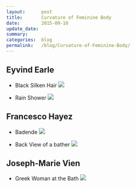```yaml
---
layout:      post
title:       Curvature of Feminine Body
date:        2015-09-10
update_date: 
summary:     
categories:  blog
permalink:   /blog/Curvature-of-Feminine-Body/
---
```


## Eyvind Earle
<!-- 
* Awakening
![](http://uploads6.wikiart.org/images/eyvind-earle/awakening-1981.jpg)
 -->
* Black Silken Hair
![](http://uploads5.wikiart.org/images/eyvind-earle/black-silken-hair-1995.jpg)

* Rain Shower
![](http://uploads3.wikiart.org/images/eyvind-earle/rain-shower.jpg)

## Francesco Hayez
<!-- 
* Ballerina Carlotta Chabert as Venus
![](http://uploads8.wikiart.org/images/francesco-hayez/ballerina-carlotta-chabert-as-venus-1830.jpg)
 -->
* Badende
![](http://uploads7.wikiart.org/images/francesco-hayez/badende-1832.jpg)

* Back View of a bather
![](http://uploads3.wikiart.org/images/francesco-hayez/back-view-of-a-bather-1859.jpg)

<!-- 
* Female nude
![](http://uploads2.wikiart.org/images/francesco-hayez/female-nude-1859.jpg)
 -->
## Joseph-Marie Vien

* Greek Woman at the Bath
![](http://uploads7.wikiart.org/images/joseph-marie-vien/greek-woman-at-the-bath-1767.jpg)